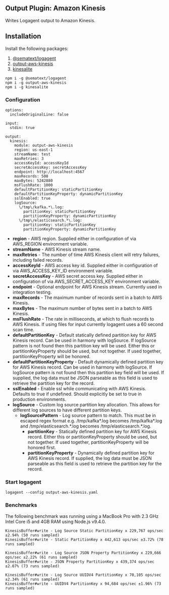 ## Output Plugin: Amazon Kinesis

Writes Logagent output to Amazon Kinesis.

## Installation

Install the following packages:

1. [@sematext/logagent](https://www.npmjs.com/package/@sematext/logagent)
2. [output-aws-kinesis](https://www.npmjs.com/package/output-aws-kinesis)
3. [kinesalite](https://www.npmjs.com/package/kinesalite)

```
npm i -g @sematext/logagent
npm i -g output-aws-kinesis
npm i -g kinesalite
```

### Configuration

```
options:
  includeOriginalLine: false

input:
  stdin: true

output:
  kinesis:
    module: output-aws-kinesis
    region: us-east-1
    streamName: test
    maxRetries: 3
    accessKeyId: accessKeyId
    secretAccessKey: secretAccessKey
    endpoint: http://localhost:4567
    maxRecords: 500
    maxBytes: 5242880
    msFlushRate: 1000
    defaultPartitionKey: staticPartitionKey
    defaultPartitionKeyProperty: dynamicPartitionKey
    sslEnabled: true
    logSource:
      \/tmp\/kafka.*\.log:
        partitionKey: staticPartitionKey
        partitionKeyProperty: dynamicPartitionKey
      \/tmp\/elasticsearch.*\.log:
        partitionKey: staticPartitionKey
        partitionKeyProperty: dynamicPartitionKey
```

- **region** - AWS region. Supplied either in configuration of via AWS_REGION environment variable.
- **streamName** - AWS Kinesis stream name.
- **maxRetries** - The number of time AWS Kinesis client will retry failures, including failed records.
- **accessKeyId** - AWS access key id. Supplied either in configuration of via AWS_ACCESS_KEY_ID environment variable.
- **secretAccessKey** - AWS secret access key. Supplied either in configuration of via AWS_SECRET_ACCESS_KEY environment variable.
- **endpoint** - Optional endpoint for AWS Kinesis stream. Currently used in integration testing.
- **maxRecords** - The maximum number of records sent in a batch to AWS Kinesis.
- **maxBytes** - The maximum number of bytes sent in a batch to AWS Kinesis.
- **msFlushRate** - The rate in milliseconds, at which to flush records to AWS Kinesis. If using files for input currently logagent uses a 60 second scan time.
- **defaultPartitionKey** - Default statically defined partition key for AWS Kinesis record. Can be used in harmony with logSource. If logSource pattern is not found then this partition key will be used. Either this or partitionKeyProperty should be used, but not together. If used together, partitionKeyProperty will be honored.
- **defaultPartitionKeyProperty** - Default dynamically defined partition key for AWS Kinesis record. Can be used in harmony with logSource. If logSource pattern is not found then this partition key field will be used. If supplied, the log data must be JSON parseable as this field is used to retrieve the partition key for the record.
- **sslEnabled** - Enable ssl while communicating with AWS Kinesis. Defaults to true if undefined. Should explicitly be set to true in production environments.
- **logSource** - Custom log source partition key allocation. This allows for different log sources to have different partition keys.
    - **logSourcePattern** - Log source pattern to match. This must be in escaped regex format e.g. /tmp/kafka*.log becomes \/tmp\/kafka*\.log and /tmp/elasticsearch.\*.log becomes \/tmp\/elasticsearch.\*\.log.
        - **partitionKey** - Statically defined partition key for AWS Kinesis record. Either this or partitionKeyProperty should be used, but not together. If used together, partitionKeyProperty will be honored first.
        - **partitionKeyProperty** - Dynamically defined partition key for AWS Kinesis record. If supplied, the log data must be JSON parseable as this field is used to retrieve the partition key for the record.

### Start logagent

```
logagent --config output-aws-kinesis.yaml
```

### Benchmarks

The following benchmark was running using a MacBook Pro with 2.3 GHz Intel Core i5 and 4GB RAM using Node.js v9.4.0.

```
KinesisBuffer#write - Log Source Static PartitionKey x 229,767 ops/sec ±2.94% (50 runs sampled)
KinesisBuffer#write - Static PartitionKey x 442,613 ops/sec ±3.72% (78 runs sampled)

KinesisBuffer#write - Log Source JSON Property PartitionKey x 229,666 ops/sec ±2.22% (61 runs sampled)
KinesisBuffer#write - JSON Property PartitionKey x 439,374 ops/sec ±2.07% (73 runs sampled)

KinesisBuffer#write - Log Source UUIDV4 PartitionKey x 70,105 ops/sec ±2.34% (61 runs sampled)
KinesisBuffer#write - UUIDV4 PartitionKey x 94,684 ops/sec ±1.96% (73 runs sampled)
```
